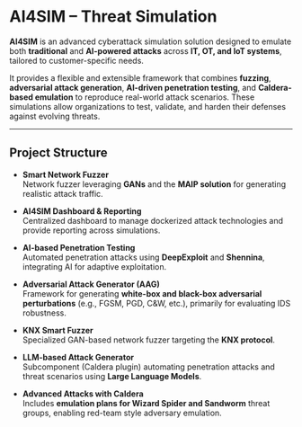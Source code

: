 # AI4SIM – Threat Simulation  

**AI4SIM** is an advanced cyberattack simulation solution designed to emulate both **traditional** and **AI-powered attacks** across **IT, OT, and IoT systems**, tailored to customer-specific needs.  

It provides a flexible and extensible framework that combines **fuzzing**, **adversarial attack generation**, **AI-driven penetration testing**, and **Caldera-based emulation** to reproduce real-world attack scenarios. These simulations allow organizations to test, validate, and harden their defenses against evolving threats.  

---

##  Project Structure  

- **Smart Network Fuzzer**  
  Network fuzzer leveraging **GANs** and the **MAIP solution** for generating realistic attack traffic.  

- **AI4SIM Dashboard & Reporting**  
  Centralized dashboard to manage dockerized attack technologies and provide reporting across simulations.  

- **AI-based Penetration Testing**  
  Automated penetration attacks using **DeepExploit** and **Shennina**, integrating AI for adaptive exploitation.  

- **Adversarial Attack Generator (AAG)**  
  Framework for generating **white-box and black-box adversarial perturbations** (e.g., FGSM, PGD, C&W, etc.), primarily for evaluating IDS robustness.  

- **KNX Smart Fuzzer**  
  Specialized GAN-based network fuzzer targeting the **KNX protocol**.  

- **LLM-based Attack Generator**  
  Subcomponent (Caldera plugin) automating penetration attacks and threat scenarios using **Large Language Models**.  

- **Advanced Attacks with Caldera**  
  Includes **emulation plans for Wizard Spider and Sandworm** threat groups, enabling red-team style adversary emulation.  






